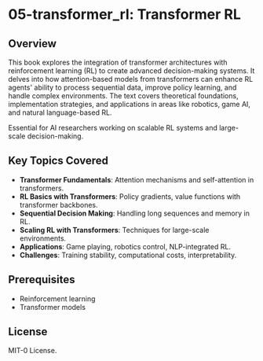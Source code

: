 # 05-transformer_rl: Transformer RL

## Overview

This book explores the integration of transformer architectures with reinforcement learning (RL) to create advanced decision-making systems. It delves into how attention-based models from transformers can enhance RL agents' ability to process sequential data, improve policy learning, and handle complex environments. The text covers theoretical foundations, implementation strategies, and applications in areas like robotics, game AI, and natural language-based RL.

Essential for AI researchers working on scalable RL systems and large-scale decision-making.

## Key Topics Covered

- **Transformer Fundamentals**: Attention mechanisms and self-attention in transformers.
- **RL Basics with Transformers**: Policy gradients, value functions with transformer backbones.
- **Sequential Decision Making**: Handling long sequences and memory in RL.
- **Scaling RL with Transformers**: Techniques for large-scale environments.
- **Applications**: Game playing, robotics control, NLP-integrated RL.
- **Challenges**: Training stability, computational costs, interpretability.

## Prerequisites

- Reinforcement learning 
- Transformer models

## License

MIT-0 License.